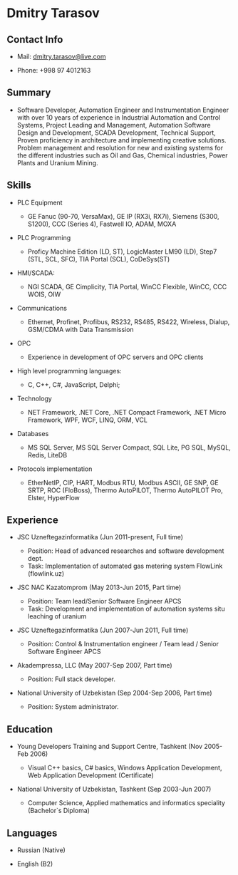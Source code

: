 # Dmitry Tarasov

## Contact Info

- Mail: dmitry.tarasov@live.com

- Phone: +998 97 4012163

## Summary

- Software Developer, Automation Engineer and Instrumentation Engineer with over 10 years of experience in Industrial Automation and Control Systems, Project Leading and Management, Automation Software Design and Development, SCADA Development, Technical Support, Proven proficiency in architecture and implementing creative solutions. Problem management and resolution for new and existing systems for the different industries such as Oil and Gas, Chemical industries, Power Plants and Uranium Mining.

## Skills

- PLC Equipment
  - GE Fanuc (90-70, VersaMax), GE IP (RX3i, RX7i), Siemens (S300, S1200), CCC (Series 4), Fastwell IO, ADAM, MOXA

- PLC Programming
  - Proficy Machine Edition (LD, ST), LogicMaster LM90 (LD), Step7 (STL, SCL, SFC), TIA Portal (SCL), CoDeSys(ST)

- HMI/SCADA:
  - NGI SCADA, GE Cimplicity, TIA Portal, WinCC Flexible, WinCC, CCC WOIS, OIW

- Communications
  - Ethernet, Profinet, Profibus, RS232, RS485, RS422, Wireless, Dialup, GSM/CDMA with Data Transmission

- OPC
  - Experience in development of OPC servers and OPC clients

- High level programming languages:
  - C, C++, C#, JavaScript, Delphi;

- Technology
  - NET Framework, .NET Core, .NET Compact Framework, .NET Micro Framework, WPF, WCF, LINQ, ORM, VCL

- Databases
  - MS SQL Server, MS SQL Server Compact, SQL Lite, PG SQL, MySQL, Redis, LiteDB

- Protocols implementation
  - EtherNetIP, CIP, HART, Modbus RTU, Modbus ASCII, GE SNP, GE SRTP, ROC (FloBoss), Thermo AutoPILOT, Thermo AutoPILOT Pro, Elster, HyperFlow

## Experience

- JSC Uzneftegazinformatika (Jun 2011-present, Full time)
  - Position: Head of advanced researches and software development dept.
  - Task: Implementation of automated gas metering system FlowLink (flowlink.uz)

- JSC NAC Kazatomprom (May 2013-Jun 2015, Part time)
  - Position: Team lead/Senior Software Engineer APCS
  - Task: Development and implementation of automation systems situ leaching of uranium

- JSC Uzneftegazinformatika (Jun 2007-Jun 2011, Full time)
  - Position: Control & Instrumentation engineer / Team lead / Senior Software Engineer APCS

- Akadempressa, LLC (May 2007-Sep 2007, Part time)
  - Position: Full stack developer.

- National University of Uzbekistan (Sep 2004-Sep 2006, Part time)
  - Position: System administrator.

## Education

- Young Developers Training and Support Centre, Tashkent (Nov 2005-Feb 2006)
  - Visual C++ basics, C# basics, Windows Application Development, Web Application Development (Certificate)

- National University of Uzbekistan, Tashkent (Sep 2003-Jun 2007)
  - Computer Science, Applied mathematics and informatics speciality (Bachelor`s Diploma)

## Languages

- Russian (Native)

- English (B2)
